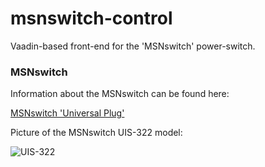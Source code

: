 # msnswitch-control
Vaadin-based front-end for the 'MSNswitch' power-switch.

### MSNswitch

Information about the MSNswitch can be found here:

[MSNswitch 'Universal Plug'](http://www.msnswitch.com/index.htm)

Picture of the MSNswitch UIS-322 model:

![UIS-322](http://www.msnswitch.com/322fullsize/3.jpg "MSNswitch UIS-322 Model")

